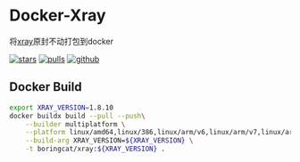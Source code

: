 # Docker-Xray
将[xray](https://github.com/XTLS/Xray-core)原封不动打包到docker

<a href="//hub.docker.com/r/boringcat/xray" target="_blank">![stars](https://img.shields.io/docker/stars/boringcat/xray.svg)</a>
<a href="//hub.docker.com/r/boringcat/xray" target="_blank">![pulls](https://img.shields.io/docker/pulls/boringcat/xray.svg)</a>
<a href="//github.com/boringcat/docker-xray" target="_blank">![github](https://img.shields.io/github/stars/boringcat/docker-xray.svg)</a>

## Docker Build
```sh
export XRAY_VERSION=1.8.10
docker buildx build --pull --push\
    --builder multiplatform \
    --platform linux/amd64,linux/386,linux/arm/v6,linux/arm/v7,linux/arm64,linux/ppc64le,linux/s390x \
    --build-arg XRAY_VERSION=${XRAY_VERSION} \
    -t boringcat/xray:${XRAY_VERSION} .
```
